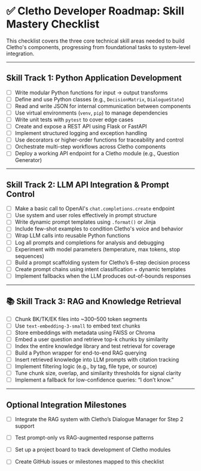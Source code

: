 # ✅ Cletho Developer Roadmap: Skill Mastery Checklist

This checklist covers the three core technical skill areas needed to build Cletho's components, progressing from foundational tasks to system-level integration.

---

## Skill Track 1: Python Application Development

- [ ] Write modular Python functions for input → output transforms
- [ ] Define and use Python classes (e.g., `DecisionMatrix`, `DialogueState`)
- [ ] Read and write JSON for internal communication between components
- [ ] Use virtual environments (`venv`, `pip`) to manage dependencies
- [ ] Write unit tests with `pytest` to cover edge cases
- [ ] Create and expose a REST API using Flask or FastAPI
- [ ] Implement structured logging and exception handling
- [ ] Use decorators or higher-order functions for traceability and control
- [ ] Orchestrate multi-step workflows across Cletho components
- [ ] Deploy a working API endpoint for a Cletho module (e.g., Question Generator)

---

## Skill Track 2: LLM API Integration & Prompt Control

- [ ] Make a basic call to OpenAI's `chat.completions.create` endpoint
- [ ] Use system and user roles effectively in prompt structure
- [ ] Write dynamic prompt templates using `.format()` or Jinja
- [ ] Include few-shot examples to condition Cletho's voice and behavior
- [ ] Wrap LLM calls into reusable Python functions
- [ ] Log all prompts and completions for analysis and debugging
- [ ] Experiment with model parameters (temperature, max tokens, stop sequences)
- [ ] Build a prompt scaffolding system for Cletho’s 6-step decision process
- [ ] Create prompt chains using intent classification + dynamic templates
- [ ] Implement fallbacks when the LLM produces out-of-bounds responses

---

## 📚 Skill Track 3: RAG and Knowledge Retrieval

- [ ] Chunk BK/TK/EK files into ~300–500 token segments
- [ ] Use `text-embedding-3-small` to embed text chunks
- [ ] Store embeddings with metadata using FAISS or Chroma
- [ ] Embed a user question and retrieve top-k chunks by similarity
- [ ] Index the entire knowledge library and test retrieval for coverage
- [ ] Build a Python wrapper for end-to-end RAG querying
- [ ] Insert retrieved knowledge into LLM prompts with citation tracking
- [ ] Implement filtering logic (e.g., by tag, file type, or source)
- [ ] Tune chunk size, overlap, and similarity thresholds for signal clarity
- [ ] Implement a fallback for low-confidence queries: “I don’t know.”

---

## Optional Integration Milestones

- [ ] Integrate the RAG system with Cletho’s Dialogue Manager for Step 2 support
- [ ] Test prompt-only vs RAG-augmented response patterns
- [ ] Set up a project board to track development of Cletho modules
- [ ] Create GitHub issues or milestones mapped to this checklist

